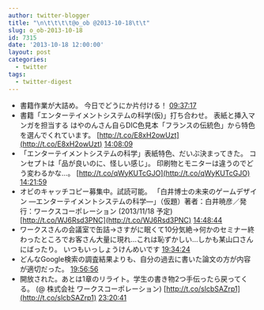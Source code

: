 ```yaml
---
author: twitter-blogger
title: "\n\t\t\t\t@o_ob @2013-10-18\t\t"
slug: o_ob-2013-10-18
id: 7315
date: '2013-10-18 12:00:00'
layout: post
categories:
  - twitter
tags:
  - twitter-digest
---
```


*   書籍作業が大詰め。 今日でどうにか片付ける！ [09:37:17](http://twitter.com/o_ob/statuses/390999992430632960)
*   書籍「エンターテイメントシステムの科学(仮)」打ち合わせ。 表紙と挿入マンガを担当する はやのんさん自らDIC色見本「フランスの伝統色」から特色を選んでくれています。 [http://t.co/E8xH2owUzt](http://t.co/E8xH2owUzt) [14:08:09](http://twitter.com/o_ob/statuses/391068161090396160)
*   「エンターテイメントシステムの科学」表紙特色、だいぶ決まってきた。 コンセプトは「品が良いのに、怪しい感じ」。 印刷物とモニターは違うのでどう変わるかな...。 [http://t.co/qWyKUTcGJO](http://t.co/qWyKUTcGJO) [14:21:59](http://twitter.com/o_ob/statuses/391071640466907136)
*   オビのキャッチコピー募集中。試読可能。 「白井博士の未来のゲームデザイン ―エンターテイメントシステムの科学―」（仮題）著者：白井暁彦／発行：ワークスコーポレーション (2013/11/18 予定) [http://t.co/WJ6Rsd3PNC](http://t.co/WJ6Rsd3PNC) [14:48:44](http://twitter.com/o_ob/statuses/391078374103216128)
*   ワークスさんの会議室で缶詰→さすがに眠くて10分気絶→何かのセミナー終わったところでお客さん大量に現れ…これは恥ずかしい…しかも某山口さんにばったり。 いつもいっしょうけんめいです [19:34:24](http://twitter.com/o_ob/statuses/391150263949467648)
*   どんなGoogle検索の調査結果よりも、自分の過去に書いた論文の方が内容が適切だった。 [19:56:56](http://twitter.com/o_ob/statuses/391155935395065857)
*   開放された。あとは1章のリライト。学生の書き物2つ手伝ったら戻ってくる。 (@ 株式会社 ワークスコーポレーション) [http://t.co/slcbSAZrp1](http://t.co/slcbSAZrp1) [23:20:41](http://twitter.com/o_ob/statuses/391207206894698496)